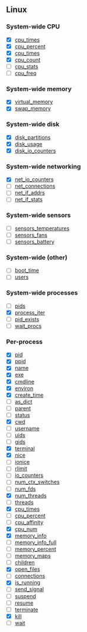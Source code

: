 ## Linux

### System-wide CPU

- [x] [cpu_times](https://psutil.readthedocs.io/en/latest/#psutil.cpu_times)
- [x] [cpu_percent](https://psutil.readthedocs.io/en/latest/#psutil.cpu_percent)
- [x] [cpu_times](https://psutil.readthedocs.io/en/latest/#psutil.cpu_times_percent)
- [x] [cpu_count](https://psutil.readthedocs.io/en/latest/#psutil.cpu_count)
- [ ] [cpu_stats](https://psutil.readthedocs.io/en/latest/#psutil.cpu_stats)
- [ ] [cpu_freq](https://psutil.readthedocs.io/en/latest/#psutil.cpu_freq)

### System-wide memory

- [x] [virtual_memory](https://psutil.readthedocs.io/en/latest/#psutil.virtual_memory)
- [x] [swap_memory](https://psutil.readthedocs.io/en/latest/#psutil.swap_memory)

### System-wide disk

- [x] [disk_partitions](https://psutil.readthedocs.io/en/latest/#psutil.disk_partitions)
- [x] [disk_usage](https://psutil.readthedocs.io/en/latest/#psutil.disk_usage)
- [x] [disk_io_counters](https://psutil.readthedocs.io/en/latest/#psutil.disk_io_counters)

### System-wide networking

- [x] [net_io_counters](https://psutil.readthedocs.io/en/latest/#psutil.net_io_counters)
- [ ] [net_connections](https://psutil.readthedocs.io/en/latest/#psutil.net_connections)
- [ ] [net_if_addrs](https://psutil.readthedocs.io/en/latest/#psutil.net_if_addrs)
- [ ] [net_if_stats](https://psutil.readthedocs.io/en/latest/#psutil.net_if_stats)

### System-wide sensors

- [ ] [sensors_temperatures](https://psutil.readthedocs.io/en/latest/#psutil.sensors_temperatures)
- [ ] [sensors_fans](https://psutil.readthedocs.io/en/latest/#psutil.sensors_fans)
- [ ] [sensors_battery](https://psutil.readthedocs.io/en/latest/#psutil.sensors_battery)

### System-wide (other)

- [ ] [boot_time](https://psutil.readthedocs.io/en/latest/#psutil.boot_time)
- [ ] [users](https://psutil.readthedocs.io/en/latest/#psutil.users)

### System-wide processes

- [ ] [pids](https://psutil.readthedocs.io/en/latest/#psutil.pids)
- [x] [process_iter](https://psutil.readthedocs.io/en/latest/#psutil.process_iter)
- [ ] [pid_exists](https://psutil.readthedocs.io/en/latest/#psutil.pid_exists)
- [ ] [wait_procs](https://psutil.readthedocs.io/en/latest/#psutil.wait_procs)

### Per-process

- [x] [pid](https://psutil.readthedocs.io/en/latest/#psutil.Process.pid)
- [x] [ppid](https://psutil.readthedocs.io/en/latest/#psutil.Process.ppid)
- [x] [name](https://psutil.readthedocs.io/en/latest/#psutil.Process.name)
- [x] [exe](https://psutil.readthedocs.io/en/latest/#psutil.Process.exe)
- [x] [cmdline](https://psutil.readthedocs.io/en/latest/#psutil.Process.cmdline)
- [x] [environ](https://psutil.readthedocs.io/en/latest/#psutil.Process.environ)
- [x] [create_time](https://psutil.readthedocs.io/en/latest/#psutil.Process.create_time)
- [ ] [as_dict](https://psutil.readthedocs.io/en/latest/#psutil.Process.as_dict)
- [ ] [parent](https://psutil.readthedocs.io/en/latest/#psutil.Process.parent)
- [ ] [status](https://psutil.readthedocs.io/en/latest/#psutil.Process.status)
- [x] [cwd](https://psutil.readthedocs.io/en/latest/#psutil.Process.cwd)
- [ ] [username](https://psutil.readthedocs.io/en/latest/#psutil.Process.username)
- [ ] [uids](https://psutil.readthedocs.io/en/latest/#psutil.Process.uids)
- [ ] [gids](https://psutil.readthedocs.io/en/latest/#psutil.Process.gids)
- [x] [terminal](https://psutil.readthedocs.io/en/latest/#psutil.Process.terminal)
- [x] [nice](https://psutil.readthedocs.io/en/latest/#psutil.Process.nice)
- [ ] [ionice](https://psutil.readthedocs.io/en/latest/#psutil.Process.ionice)
- [ ] [rlimit](https://psutil.readthedocs.io/en/latest/#psutil.Process.rlimit)
- [ ] [io_counters](https://psutil.readthedocs.io/en/latest/#psutil.Process.io_counters)
- [ ] [num_ctx_switches](https://psutil.readthedocs.io/en/latest/#psutil.Process.num_ctx_switches)
- [ ] [num_fds](https://psutil.readthedocs.io/en/latest/#psutil.Process.num_fds)
- [x] [num_threads](https://psutil.readthedocs.io/en/latest/#psutil.Process.num_threads)
- [ ] [threads](https://psutil.readthedocs.io/en/latest/#psutil.Process.threads)
- [x] [cpu_times](https://psutil.readthedocs.io/en/latest/#psutil.Process.cpu_times)
- [ ] [cpu_percent](https://psutil.readthedocs.io/en/latest/#psutil.Process.cpu_percent)
- [ ] [cpu_affinity](https://psutil.readthedocs.io/en/latest/#psutil.Process.cpu_affinity)
- [x] [cpu_num](https://psutil.readthedocs.io/en/latest/#psutil.Process.cpu_num)
- [x] [memory_info](https://psutil.readthedocs.io/en/latest/#psutil.Process.memory_info)
- [ ] [memory_info_full](https://psutil.readthedocs.io/en/latest/#psutil.Process.memory_info_full)
- [ ] [memory_percent](https://psutil.readthedocs.io/en/latest/#psutil.Process.memory_percent)
- [ ] [memory_maps](https://psutil.readthedocs.io/en/latest/#psutil.Process.memory_maps)
- [ ] [children](https://psutil.readthedocs.io/en/latest/#psutil.Process.children)
- [x] [open_files](https://psutil.readthedocs.io/en/latest/#psutil.Process.open_files)
- [ ] [connections](https://psutil.readthedocs.io/en/latest/#psutil.Process.connections)
- [x] [is_running](https://psutil.readthedocs.io/en/latest/#psutil.Process.is_running)
- [ ] [send_signal](https://psutil.readthedocs.io/en/latest/#psutil.Process.send_signal)
- [ ] [suspend](https://psutil.readthedocs.io/en/latest/#psutil.Process.suspend)
- [ ] [resume](https://psutil.readthedocs.io/en/latest/#psutil.Process.resume)
- [ ] [terminate](https://psutil.readthedocs.io/en/latest/#psutil.Process.terminate)
- [x] [kill](https://psutil.readthedocs.io/en/latest/#psutil.Process.kill)
- [ ] [wait](https://psutil.readthedocs.io/en/latest/#psutil.Process.wait)
